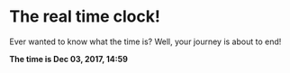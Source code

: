 # The real time clock!

Ever wanted to know what the time is? Well, your journey is about to end!

**The time is Dec 03, 2017, 14:59**